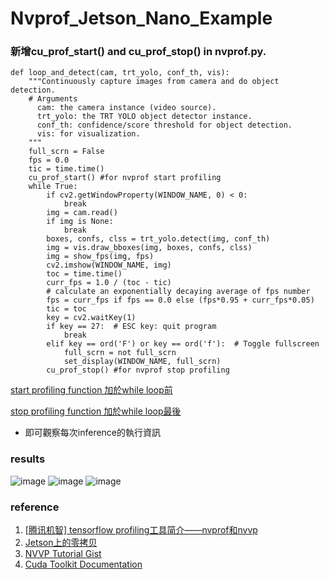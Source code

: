 # Nvprof_Jetson_Nano_Example

### 新增cu_prof_start() and cu_prof_stop() in nvprof.py. 

```
def loop_and_detect(cam, trt_yolo, conf_th, vis):
    """Continuously capture images from camera and do object detection.
    # Arguments
      cam: the camera instance (video source).
      trt_yolo: the TRT YOLO object detector instance.
      conf_th: confidence/score threshold for object detection.
      vis: for visualization.
    """
    full_scrn = False
    fps = 0.0
    tic = time.time()
    cu_prof_start() #for nvprof start profiling
    while True:
        if cv2.getWindowProperty(WINDOW_NAME, 0) < 0:
            break
        img = cam.read()
        if img is None:
            break
        boxes, confs, clss = trt_yolo.detect(img, conf_th)
        img = vis.draw_bboxes(img, boxes, confs, clss)
        img = show_fps(img, fps)
        cv2.imshow(WINDOW_NAME, img)
        toc = time.time()
        curr_fps = 1.0 / (toc - tic)
        # calculate an exponentially decaying average of fps number
        fps = curr_fps if fps == 0.0 else (fps*0.95 + curr_fps*0.05)
        tic = toc        
        key = cv2.waitKey(1)
        if key == 27:  # ESC key: quit program
            break
        elif key == ord('F') or key == ord('f'):  # Toggle fullscreen
            full_scrn = not full_scrn
            set_display(WINDOW_NAME, full_scrn)
        cu_prof_stop() #for nvprof stop profiling

```

[start profiling function 加於while loop前](https://github.com/F64081169/Nvprof_Jetson_Nano_Example/blob/cd8ce34749ad0286dc5fc76d386ff034f1627f03/trt_yolo.py#L65)

[stop profiling function 加於while loop最後](https://github.com/F64081169/Nvprof_Jetson_Nano_Example/blob/cd8ce34749ad0286dc5fc76d386ff034f1627f03/trt_yolo.py#L87)

- 即可觀察每次inference的執行資訊
### results

![image](https://user-images.githubusercontent.com/62001405/165888935-049607b9-5b3e-4d51-be42-9eec0edd023d.png)
![image](https://user-images.githubusercontent.com/62001405/165888957-72f6d985-31a0-46b6-a232-acb4a06a46bb.png)
![image](https://user-images.githubusercontent.com/62001405/165888981-e282292c-4ac8-4031-b796-a73ba17fae69.png)

### reference
1. [[腾讯机智] tensorflow profiling工具简介——nvprof和nvvp](https://zhuanlan.zhihu.com/p/112857758?fbclid=IwAR3_gtr3t1aD3KLqJxcHVMawz_GE6ke-1F8F1OAyzFZYMacpF1k6n2Tx5tw)
2. [Jetson上的零拷贝](https://zhuanlan.zhihu.com/p/87013236)
3. [NVVP Tutorial Gist](https://gist.github.com/sonots/5abc0bccec2010ac69ff74788b265086?fbclid=IwAR23KZoL4f5RYhneccVNgWe5NEnXO4L4ooZ22NPQAEMoUCLvYZgqSda6CCM)
4. [Cuda Toolkit Documentation](https://docs.nvidia.com/cuda/profiler-users-guide/index.html?fbclid=IwAR3Zi8LZLOF3ETFxPcBKFREcnSaqC26ZG1uQeYJcoAScpIVCvIwzfkRW0Vc#nvprof-overview)
        
